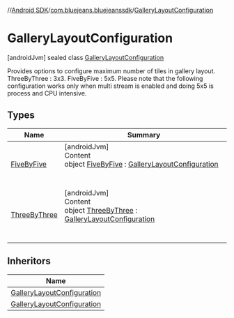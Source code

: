 //[Android SDK](../../../index.md)/[com.bluejeans.bluejeanssdk](../index.md)/[GalleryLayoutConfiguration](index.md)



# GalleryLayoutConfiguration  
 [androidJvm] sealed class [GalleryLayoutConfiguration](index.md)

Provides options to configure maximum number of tiles in gallery layout. ThreeByThree : 3x3. FiveByFive : 5x5. Please note that the following configuration works only when multi stream is enabled and doing 5x5 is process and CPU intensive.

   


## Types  
  
|  Name |  Summary | 
|---|---|
| <a name="com.bluejeans.bluejeanssdk/GalleryLayoutConfiguration.FiveByFive///PointingToDeclaration/"></a>[FiveByFive](-five-by-five/index.md)| <a name="com.bluejeans.bluejeanssdk/GalleryLayoutConfiguration.FiveByFive///PointingToDeclaration/"></a>[androidJvm]  <br>Content  <br>object [FiveByFive](-five-by-five/index.md) : [GalleryLayoutConfiguration](index.md)  <br><br><br>|
| <a name="com.bluejeans.bluejeanssdk/GalleryLayoutConfiguration.ThreeByThree///PointingToDeclaration/"></a>[ThreeByThree](-three-by-three/index.md)| <a name="com.bluejeans.bluejeanssdk/GalleryLayoutConfiguration.ThreeByThree///PointingToDeclaration/"></a>[androidJvm]  <br>Content  <br>object [ThreeByThree](-three-by-three/index.md) : [GalleryLayoutConfiguration](index.md)  <br><br><br>|


## Inheritors  
  
|  Name | 
|---|
| <a name="com.bluejeans.bluejeanssdk/GalleryLayoutConfiguration.ThreeByThree///PointingToDeclaration/"></a>[GalleryLayoutConfiguration](-three-by-three/index.md)|
| <a name="com.bluejeans.bluejeanssdk/GalleryLayoutConfiguration.FiveByFive///PointingToDeclaration/"></a>[GalleryLayoutConfiguration](-five-by-five/index.md)|

